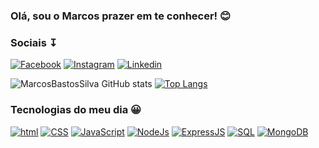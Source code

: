 ### Olá, sou o Marcos prazer em te conhecer! 😊

### Sociais ↧
[![Facebook](https://img.shields.io/badge/Facebook-1877F2?style=for-the-badge&logo=facebook&logoColor=white)](https://www.facebook.com/marcosvinicius.silva.583)
[![Instagram](https://img.shields.io/badge/Instagram-E4405F?style=for-the-badge&logo=instagram&logoColor=white)](https://www.instagram.com/marcosviniciuss_23/)
[![Linkedin](https://img.shields.io/badge/LinkedIn-0077B5?style=for-the-badge&logo=linkedin&logoColor=white)](https://www.linkedin.com/in/marcos-vinicius-silva-68b203158/)


![MarcosBastosSilva GitHub stats](https://github-readme-stats.vercel.app/api?username=MarcosBastosSilva&theme=)
[![Top Langs](https://github-readme-stats.vercel.app/api/top-langs/?username=MarcosBastosSilva&layout=compact)](https://github.com/MarcosBastosSilva/github-readme-stats)



### Tecnologias do meu dia 😀


[![html](https://img.shields.io/badge/HTML5-E34F26?style=for-the-badge&logo=html5&logoColor=white)]()
[![CSS](https://img.shields.io/badge/CSS3-1572B6?style=for-the-badge&logo=css3&logoColor=white)]()
[![JavaScript](https://img.shields.io/badge/JavaScript-323330?style=for-the-badge&logo=javascript&logoColor=F7DF1E)]()
[![NodeJs](https://img.shields.io/badge/Node.js-43853D?style=for-the-badge&logo=node.js&logoColor=white)]()
[![ExpressJS](https://img.shields.io/badge/Express.js-404D59?style=for-the-badge)]()
[![SQL](https://img.shields.io/badge/MySQL-005C84?style=for-the-badge&logo=mysql&logoColor=white)]()
[![MongoDB](https://img.shields.io/badge/MongoDB-4EA94B?style=for-the-badge&logo=mongodb&logoColor=white)]()




